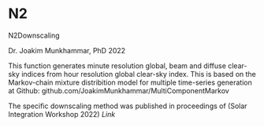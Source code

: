 # N2
N2Downscaling

Dr. Joakim Munkhammar, PhD 2022
 
This function generates minute resolution global, beam and diffuse clear-sky indices from hour resolution global clear-sky index. This is based on the Markov-chain mixture distribition model for multiple time-series generation at Github: github.com/JoakimMunkhammar/MultiComponentMarkov

The specific downscaling method was published in proceedings of (Solar Integration Workshop 2022)
*Link*
